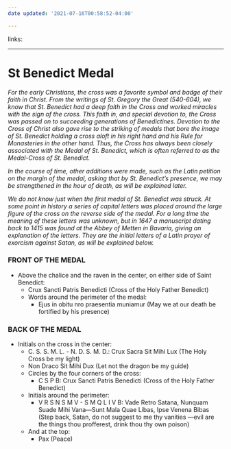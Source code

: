 ```yaml
---
date updated: '2021-07-16T00:58:52-04:00'

---
```


links:

---

# St Benedict Medal

_For the early Christians, the cross was a favorite symbol and badge of their faith in Christ. From the writings of St. Gregory the Great (540-604), we know that St. Benedict had a deep faith in the Cross and worked miracles with the sign of the cross. This faith in, and special devotion to, the Cross was passed on to succeeding generations of Benedictines. Devotion to the Cross of Christ also gave rise to the striking of medals that bore the image of St. Benedict holding a cross aloft in his right hand and his Rule for Monasteries in the other hand. Thus, the Cross has always been closely associated with the Medal of St. Benedict, which is often referred to as the Medal-Cross of St. Benedict._

_In the course of time, other additions were made, such as the Latin petition on the margin of the medal, asking that by St. Benedict’s presence, we may be strengthened in the hour of death, as will be explained later._

_We do not know just when the first medal of St. Benedict was struck. At some point in history a series of capital letters was placed around the large figure of the cross on the reverse side of the medal. For a long time the meaning of these letters was unknown, but in 1647 a manuscript dating back to 1415 was found at the Abbey of Metten in Bavaria, giving an explanation of the letters. They are the initial letters of a Latin prayer of exorcism against Satan, as will be explained below._

### FRONT OF THE MEDAL

- Above the chalice and the raven in the center, on either side of Saint Benedict:
  - Crux Sancti Patris Benedicti (Cross of the Holy Father Benedict)
  - Words around the perimeter of the medal:
    - Ejus in obitu nro praesentia muniamur (May we at our death be fortified by his presence)

### BACK OF THE MEDAL

- Initials on the cross in the center:
  - C. S. S. M. L. - N. D. S. M. D.: Crux Sacra Sit Mihi Lux (The Holy Cross be my light)
  - Non Draco Sit Mihi Dux (Let not the dragon be my guide)
  - Circles by the four corners of the cross:
    - C S P B: Crux Sancti Patris Benedicti (Cross of the Holy Father Benedict)
  - Initials around the perimeter:
    - V R S N S M V - S M Q L I V B: Vade Retro Satana, Nunquam Suade Mihi Vana—Sunt Mala Quae Libas, Ipse Venena Bibas (Step back, Satan, do not suggest to me thy vanities —evil are the things thou profferest, drink thou thy own poison)
  - And at the top:
    - Pax (Peace)
